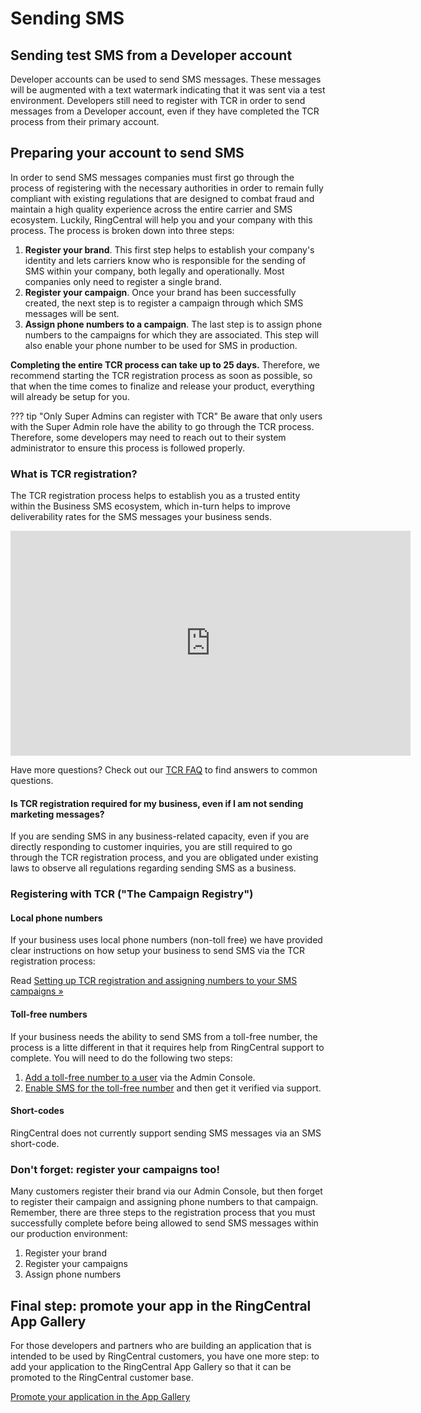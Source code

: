 # Sending SMS 

## Sending test SMS from a Developer account

Developer accounts can be used to send SMS messages. These messages will be augmented with a text watermark indicating that it was sent via a test environment. Developers still need to register with TCR in order to send messages from a Developer account, even if they have completed the TCR process from their primary account. 

## Preparing your account to send SMS

In order to send SMS messages companies must first go through the process of registering with the necessary authorities in order to remain fully compliant with existing regulations that are designed to combat fraud and maintain a high quality experience across the entire carrier and SMS ecosystem. Luckily, RingCentral will help you and your company with this process. The process is broken down into three steps:

1. **Register your brand**. This first step helps to establish your company's identity and lets carriers know who is responsible for the sending of SMS within your company, both legally and operationally. Most companies only need to register a single brand.
2. **Register your campaign**. Once your brand has been successfully created, the next step is to register a campaign through which SMS messages will be sent.
3. **Assign phone numbers to a campaign**. The last step is to assign phone numbers to the campaigns for which they are associated. This step will also enable your phone number to be used for SMS in production.

**Completing the entire TCR process can take up to 25 days.** Therefore, we recommend starting the TCR registration process as soon as possible, so that when the time comes to finalize and release your product, everything will already be setup for you.

??? tip "Only Super Admins can register with TCR"
    Be aware that only users with the Super Admin role have the ability to go through the TCR process. Therefore, some developers may need to reach out to their system administrator to ensure this process is followed properly.

### What is TCR registration?

The TCR registration process helps to establish you as a trusted entity within the Business SMS ecosystem, which in-turn helps to improve deliverability rates for the SMS messages your business sends.

<iframe src="https://player.vimeo.com/video/786397152?h=ba43d1e7a0&color=ff7a00&title=0&byline=0&portrait=0" width="640" height="360" frameborder="0" allow="autoplay; fullscreen; picture-in-picture" allowfullscreen></iframe>

Have more questions? Check out our [TCR FAQ](https://support.ringcentral.com/article-v2/TCR-business-registration-FAQ.html?brand=RingCentral&product=MVP&language=en_US) to find answers to common questions.

#### Is TCR registration required for my business, even if I am not sending marketing messages?

If you are sending SMS in any business-related capacity, even if you are directly responding to customer inquiries, you are still required to go through the TCR registration process, and you are obligated under existing laws to observe all regulations regarding sending SMS as a business.

### Registering with TCR ("The Campaign Registry")

#### Local phone numbers

If your business uses local phone numbers (non-toll free) we have provided clear instructions on how setup your business to send SMS via the TCR registration process:

Read [Setting up TCR registration and assigning numbers to your SMS campaigns &raquo;](https://support.ringcentral.com/article-v2/Setting-up-TCR-registration-assigning-numbers-to-SMS-campaigns.html?brand=RingCentral&product=MVP&language=en_US)

#### Toll-free numbers

If your business needs the ability to send SMS from a toll-free number, the process is a litte different in that it requires help from RingCentral support to complete. You will need to do the following two steps:

1. [Add a toll-free number to a user](https://support.ringcentral.com/article-v2/10649-admin-add-direct-number-user-toll-free.html?brand=RC_US&product=RingCentral_MVP&language=en_US) via the Admin Console.
2. [Enable SMS for the toll-free number](https://support.ringcentral.com/article-v2/Verifying-your-toll-free-number-for-SMS.html?brand=RingCentral&product=MVP&language=en_US) and then get it verified via support.

#### Short-codes

RingCentral does not currently support sending SMS messages via an SMS short-code.

### Don't forget: register your campaigns too!

Many customers register their brand via our Admin Console, but then forget to register their campaign and assigning phone numbers to that campaign. Remember, there are three steps to the registration process that you must successfully complete before being allowed to send SMS messages within our production environment:

1. Register your brand
2. Register your campaigns
3. Assign phone numbers

## Final step: promote your app in the RingCentral App Gallery

For those developers and partners who are building an application that is intended to be used by RingCentral customers, you have one more step: to add your application to the RingCentral App Gallery so that it can be promoted to the RingCentral customer base.

<a class="btn btn-lg btn-primary" href="../promote-app/">Promote your application in the App Gallery</a>
